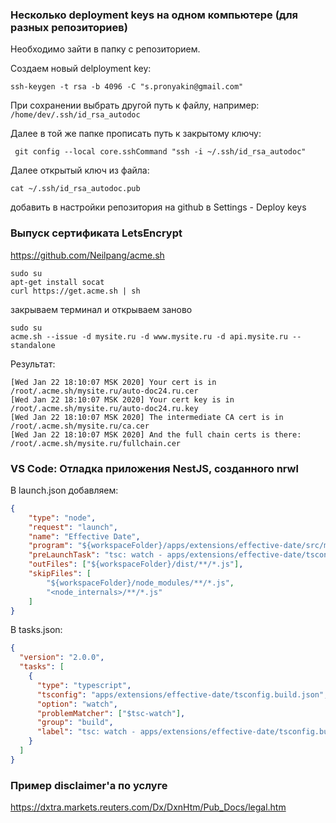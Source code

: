 ### Несколько deployment keys на одном компьютере (для разных репозиториев)

Необходимо зайти в папку с репозиторием.

Создаем новый delployment key:

```code
ssh-keygen -t rsa -b 4096 -C "s.pronyakin@gmail.com"
```

При сохранении выбрать другой путь к файлу, например: <code>/home/dev/.ssh/id_rsa_autodoc</code>

Далее в той же папке прописать путь к закрытому ключу:

```code
 git config --local core.sshCommand "ssh -i ~/.ssh/id_rsa_autodoc"
```

Далее открытый ключ из файла:

```code
cat ~/.ssh/id_rsa_autodoc.pub
```

добавить в настройки репозитория на github в Settings - Deploy keys

### Выпуск сертификата LetsEncrypt

https://github.com/Neilpang/acme.sh

```code
sudo su
apt-get install socat
curl https://get.acme.sh | sh
```

закрываем терминал и открываем заново

```code
sudo su
acme.sh --issue -d mysite.ru -d www.mysite.ru -d api.mysite.ru --standalone
```
Результат:

```code
[Wed Jan 22 18:10:07 MSK 2020] Your cert is in  /root/.acme.sh/mysite.ru/auto-doc24.ru.cer 
[Wed Jan 22 18:10:07 MSK 2020] Your cert key is in  /root/.acme.sh/mysite.ru/auto-doc24.ru.key 
[Wed Jan 22 18:10:07 MSK 2020] The intermediate CA cert is in  /root/.acme.sh/mysite.ru/ca.cer 
[Wed Jan 22 18:10:07 MSK 2020] And the full chain certs is there:  /root/.acme.sh/mysite.ru/fullchain.cer 
```
### VS Code: Отладка приложения NestJS, созданного nrwl 

В launch.json добавляем:

```json
{
    "type": "node",
    "request": "launch",
    "name": "Effective Date",
    "program": "${workspaceFolder}/apps/extensions/effective-date/src/main.ts",
    "preLaunchTask": "tsc: watch - apps/extensions/effective-date/tsconfig.build.json",
    "outFiles": ["${workspaceFolder}/dist/**/*.js"],
    "skipFiles": [
        "${workspaceFolder}/node_modules/**/*.js",
        "<node_internals>/**/*.js"
    ]
}
```

В tasks.json:

```json
{
  "version": "2.0.0",
  "tasks": [
    {
      "type": "typescript",
      "tsconfig": "apps/extensions/effective-date/tsconfig.build.json",
      "option": "watch",
      "problemMatcher": ["$tsc-watch"],
      "group": "build",
      "label": "tsc: watch - apps/extensions/effective-date/tsconfig.build.json"
    }
  ]
}
```

### Пример disclaimer'а по услуге

https://dxtra.markets.reuters.com/Dx/DxnHtm/Pub_Docs/legal.htm

